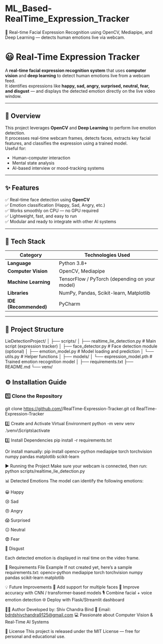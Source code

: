 # ML_Based-RealTime_Expression_Tracker
🧠 Real-time Facial Expression Recognition using OpenCV, Mediapipe, and Deep Learning — detects human emotions live via webcam.

# 😃 Real-Time Expression Tracker

A **real-time facial expression recognition system** that uses **computer vision** and **deep learning** to detect human emotions live from a webcam feed.  
It identifies expressions like **happy, sad, angry, surprised, neutral, fear, and disgust** — and displays the detected emotion directly on the live video window.

---

## 🚀 Overview

This project leverages **OpenCV** and **Deep Learning** to perform live emotion detection.  
It processes real-time webcam frames, detects faces, extracts key facial features, and classifies the expression using a trained model.  
Useful for:
- Human-computer interaction  
- Mental state analysis  
- AI-based interview or mood-tracking systems  

---

## ✨ Features

✅ Real-time face detection using **OpenCV**  
✅ Emotion classification (Happy, Sad, Angry, etc.)  
✅ Works smoothly on CPU — no GPU required  
✅ Lightweight, fast, and easy to run  
✅ Modular and ready to integrate with other AI systems  

---

## 🧠 Tech Stack

| Category | Technologies Used |
|-----------|------------------|
| **Language** | Python 3.8+ |
| **Computer Vision** | OpenCV, Mediapipe |
| **Machine Learning** | TensorFlow / PyTorch (depending on your model) |
| **Libraries** | NumPy, Pandas, Scikit-learn, Matplotlib |
| **IDE (Recommended)** | PyCharm |

---

## 📁 Project Structure

LieDetectionProject/
│
├── scripts/
│ ├── realtime_lie_detection.py # Main script (expression tracker)
│ ├── face_detector.py # Face detection module (optional)
│ ├── emotion_model.py # Model loading and prediction
│ └── utils.py # Helper functions
│
├── models/
│ └── expression_model.pth # Trained emotion recognition model
│
├── requirements.txt
├── README.md
└── venv/

## ⚙️ Installation Guide

### 1️⃣ Clone the Repository
git clone https://github.com/<your-username>/RealTime-Expression-Tracker.git
cd RealTime-Expression-Tracker

2️⃣ Create and Activate Virtual Environment
python -m venv venv
.\venv\Scripts\activate

3️⃣ Install Dependencies
pip install -r requirements.txt

Or install manually:
pip install opencv-python mediapipe torch torchvision numpy pandas matplotlib scikit-learn

▶️ Running the Project
Make sure your webcam is connected, then run:
python scripts/realtime_lie_detection.py

📊 Detected Emotions
The model can identify the following emotions:

😀 Happy

😢 Sad

😠 Angry

😱 Surprised

😐 Neutral

😨 Fear

🤢 Disgust

Each detected emotion is displayed in real time on the video frame.

🧩 Requirements File Example
If not created yet, here’s a sample requirements.txt:
opencv-python
mediapipe
torch
torchvision
numpy
pandas
scikit-learn
matplotlib

💡 Future Improvements
🚀 Add support for multiple faces
🧠 Improve accuracy with CNN / transformer-based models
🎙️ Combine facial + voice emotion detection
🌐 Deploy with Flask/Streamlit dashboard

👨‍💻 Author
Developed by: Shiv Chandra Bind
📧 Email: bdrdshivchandra9125@gmail.com
💻 Passionate about Computer Vision & Real-Time AI Systems

🪪 License
This project is released under the MIT License — free for personal and educational use.
